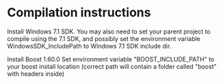 # Compilation instructions
Install Windows 7.1 SDK.
You may also need to set your parent project to compile using the 7.1 SDK, and possibly set the environment variable WindowsSDK_IncludePath to Windows 7.1 SDK include dir.

Install Boost 1.60.0
Set environment variable "BOOST_INCLUDE_PATH" to your boost install location (correct path will contain a folder called "boost" with headers inside)